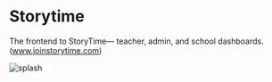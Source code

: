 # Storytime 
The frontend to StoryTime— teacher, admin, and school dashboards. (www.joinstorytime.com)

![splash](https://s3-us-west-2.amazonaws.com/readup-now/website/git-splash-2.jpg)
